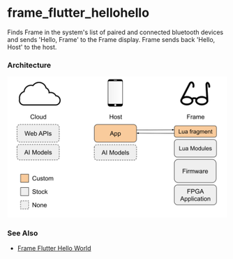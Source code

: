 # frame_flutter_hellohello

Finds Frame in the system's list of paired and connected bluetooth devices and sends 'Hello, Frame' to the Frame display. Frame sends back 'Hello, Host' to the host.

### Architecture
![Architecture](docs/Frame%20App%20Architecture%20-%20Hello%20Hello.svg)

### See Also
- [Frame Flutter Hello World](https://github.com/CitizenOneX/frame_flutter_helloworld)
